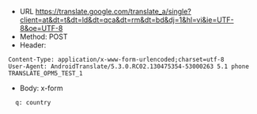- URL https://translate.google.com/translate_a/single?client=at&dt=t&dt=ld&dt=qca&dt=rm&dt=bd&dj=1&hl=vi&ie=UTF-8&oe=UTF-8
- Method: POST
- Header:

```
Content-Type: application/x-www-form-urlencoded;charset=utf-8
User-Agent: AndroidTranslate/5.3.0.RC02.130475354-53000263 5.1 phone TRANSLATE_OPM5_TEST_1

```

- Body: x-form

```
  q: country
```
